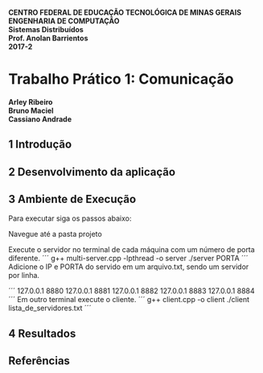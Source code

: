 
**CENTRO FEDERAL DE EDUCAÇÃO TECNOLÓGICA DE MINAS GERAIS
ENGENHARIA DE COMPUTAÇÃO <br />
Sistemas Distribuídos <br />
Prof. Anolan Barrientos <br />
2017-2**

# Trabalho Prático 1: Comunicação

#### Arley Ribeiro <br /> Bruno Maciel <br /> Cassiano Andrade

## 1 Introdução


## 2 Desenvolvimento da aplicação

## 3 Ambiente de Execução

Para executar siga os passos abaixo:

Navegue até a pasta projeto

Execute o servidor no terminal de cada máquina com um número de porta diferente.
´´´
g++ multi-server.cpp -lpthread -o server
./server PORTA
´´´
Adicione o IP e PORTA do servido em um arquivo.txt, sendo um servidor por linha.

´´´
127.0.0.1 8880
127.0.0.1 8881
127.0.0.1 8882
127.0.0.1 8883
127.0.0.1 8884
´´´
Em outro terminal execute o cliente.
´´´
g++ client.cpp -o client
./client lista_de_servidores.txt
´´´

## 4 Resultados



## Referências
